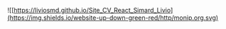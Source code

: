![[https://liviosmd.github.io/Site_CV_React_Simard_Livio](https://img.shields.io/website-up-down-green-red/http/monip.org.svg)

